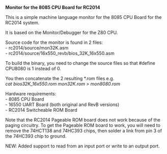 <b>Monitor for the 8085 CPU Board for RC2014</b>
<p>
This is a simple machine language monitor for the 8085 CPU Board for the RC2014 system.
<p>
It is based on the Monitor/Debugger for the Z80 CPU.
<p>
Source code for the monitor is found in 2 files:
<br>- rc2014/source/mon32K.asm
<br>- rc2014/source/16x550_revb/bios_32K_16x550.asm
<p>
To build the binary, you need to change the source files so that #define CPU8080 is 1 instead of 0.
<p>
You then concatenate the 2 resulting *.rom files e.g.<br>
<i>   cat bios32K_16x550.rom mon32K.rom > mon8080.rom</i> 
<p>
Hardware requirements:
<br>- 8085 CPU Board
<br>- 16550 UART Board (both original and RevB versions)
<br>- RC2014 Switcheable ROM Board
<p>
Note that the RC2014 Pageable ROM board does not work because of the paging circuitry. To get the Pageable ROM board to work, you will need to remove the 74HCT138 and 74HC393 chips, then solder a link from pin 3 of the 74HC393 chip to ground.
<p>
NEW: Added support to read from an input port or write to an output port.
